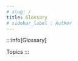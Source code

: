 ```yaml
---
# slug: /
title: Glossary
# sidebar_label : Author
---
```



<!-- # Tutorial Intro -->
:::info[Glossary]


Topics
:::

